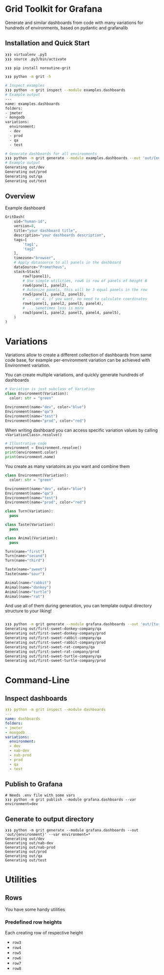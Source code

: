 Grid Toolkit for Grafana
===

Generate and similar dashboards from code with many variations for hundreds of environments, based on pydantic and grafanalib

## Installation and Quick Start

```bash
❯❯❯ virtualenv .py3
❯❯❯ source .py3/bin/activate

❯❯❯ pip install noroutine-grit

❯❯❯ python -m grit -h

# Inspect examples
❯❯❯ python -m grit inspect --module examples.dashboards
# Example output
---
name: examples.dashboards
folders:
- jmeter
- mongodb
variations:
  environment:
  - dev
  - prod
  - qa
  - test

# Generate dashboards for all environments
❯❯❯ python -m grit generate --module examples.dashboards --out 'out/{environment}' --var 'environment=*' 
# Example output 
Generating out/dev
Generating out/prod
Generating out/qa
Generating out/test

```

## Overview
Example dashboard

```python
GritDash(
    uid="human-id",
    version=8,
    title="your dashboard title",
    description="your dashboards description",
    tags=[
        'tag1',
        'tag2'
    ],
    timezone="browser",
    # Apply datasource to all panels in the dashboard
    dataSource="Prometheus",
    stack=Stack(
        row7(panel1),
        # Use simple utilities, row6 is row of panels of height 6
        row6(panel1, panel2),
        # Autosize panels, this will be 3 equal panels in the row
        row5(panel1, panel2, panel3),
        # ... or 4, if you want, no need to calculate coordinates
        row4(panel1, panel2, panel3, panel4),
        # ... sometimes less is more
        row3(panel1, panel2, panel3, panel4, panel5),
    )
)
```

# Variations

Variations allow to create a different collection of dashboards from same code base, for example per-environment variation can be achieved with Environment variation.

You can create multiple variations, and quickly generate hundreds of dashboards

```python
# Variation is just subclass of Variation
class Environment(Variation):
  color: str = "green"

Environment(name="dev", color="blue")
Environment(name="qa")
Environment(name="test")
Environment(name="prod", color="red")
```

When writing dashboard you can access specific variation values by calling `<VariationClass>.resolve()`

```python
# Illustrative code
environment = Environment.resolve()
print(environment.color)
print(environment.name)
```

You create as many variatoins as you want and combine them
```python
class Environment(Variation):
  color: str = "green"

Environment(name="dev", color="blue")
Environment(name="qa")
Environment(name="test")
Environment(name="prod", color="red")

class Turn(Variation):
  pass

class Taste(Variation):
  pass

class Animal(Variation):
  pass

Turn(name="first")
Turn(name="second")
Turn(name="third")

Taste(name="sweet")
Taste(name="sour")

Animal(name="rabbit")
Animal(name="donkey")
Animal(name="turtle")
Animal(name="rat")
```

And use all of them during generation, you can template output directory structure to your liking!

```bash

❯❯❯ python -m grit generate --module grafana.dashboards --out 'out/{turn}-{taste}-{animal}-company/{environment}' --var environment=qa environment=prod animal=* turn=first taste=sweet
Generating out/first-sweet-donkey-company/qa
Generating out/first-sweet-donkey-company/prod
Generating out/first-sweet-rabbit-company/qa
Generating out/first-sweet-rabbit-company/prod
Generating out/first-sweet-rat-company/qa
Generating out/first-sweet-rat-company/prod
Generating out/first-sweet-turtle-company/qa
Generating out/first-sweet-turtle-company/prod
```

# Command-Line

## Inspect dashboards

```yaml
❯❯❯ python -m grit inspect --module dashboards
---
name: dashboards
folders:
- jmeter
- mongodb
variations:
  environment:
  - dev
  - nab-dev
  - nab-prod
  - prod
  - qa
  - test
```

## Publish to Grafana

```
# Needs .env file with some vars
❯❯❯ python -m grit publish --module grafana.dashboards --var environment=dev
```

## Generate to output directory

```shell
❯❯❯ python -m grit generate --module grafana.dashboards --out 'out/{environment}' --var environment=*
Generating out/dev
Generating out/nab-dev
Generating out/nab-prod
Generating out/prod
Generating out/qa
Generating out/test
```

# Utilities

## Rows
You have some handy utilities

### Predefined row heights

Each creating row of respective height
  *  `row3`
  *  `row4`
  *  `row5`
  *  `row6`
  *  `row7`
  *  `row8`
